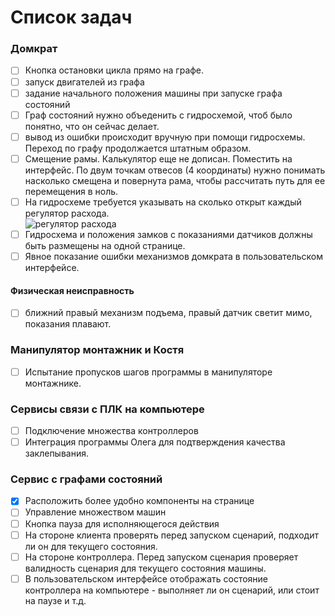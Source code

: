# Список задач

### Домкрат
- [ ] Кнопка остановки цикла прямо на графе.
- [ ] запуск двигателей из графа
- [ ] задание начального положения машины при запуске графа состояний
- [ ] Граф состояний нужно объеденить с гидросхемой, чтоб было понятно, что он сейчас делает. 
- [ ] вывод из ошибки происходит вручную при помощи гидросхемы. Переход по графу продолжается штатным образом.
- [ ] Смещение рамы. Калькулятор еще не дописан. Поместить на интерфейс. По двум точкам отвесов (4 координаты) нужно понимать насколько смещена и повернута рама, чтобы рассчитать путь для ее перемещения в ноль.
- [ ] На гидросхеме требуется указывать на сколько открыт каждый регулятор расхода.  
	![регулятор расхода](https://i.ibb.co/5Rg51M3/image.png)
- [ ] Гидросхема и положения замков с показаниями датчиков должны быть размещены на одной странице.
- [ ] Явное показание ошибки механизмов домкрата в пользовательском интерфейсе.

#### Физическая неисправность
- [ ] ближний правый механизм подъема, правый датчик светит мимо, показания плавают.

### Манипулятор монтажник и Костя

- [ ] Испытание пропусков шагов программы в манипуляторе монтажнике.

### Сервисы связи с ПЛК на компьютере
- [ ] Подключение множества контроллеров 
- [ ] Интеграция программы Олега для подтверждения качества заклепывания.

### Сервис с графами состояний
- [x] Расположить более удобно компоненты на странице
- [ ] Управление множеством машин 
- [ ] Кнопка пауза для исполняющегося действия
- [ ] На стороне клиента проверять перед запуском сценарий, подходит ли он для текущего состояния. 
- [ ] На стороне контроллера. Перед запуском сценария проверяет валидность сценария для текущего состояния машины. 
- [ ] В пользовательском интерфейсе отображать состояние контроллера на компьютере - выполняет ли он сценарий, или стоит на паузе и т.д. 
